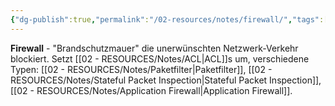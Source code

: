 ```yaml
---
{"dg-publish":true,"permalink":"/02-resources/notes/firewall/","tags":["sicherheit/schutz","netzwerk/filter"],"noteIcon":"","updated":"2025-08-28T20:50:30.000+02:00"}
---
```



**Firewall** - "Brandschutzmauer" die unerwünschten Netzwerk-Verkehr blockiert.
Setzt [[02 - RESOURCES/Notes/ACL\|ACL]]s um, verschiedene Typen: [[02 - RESOURCES/Notes/Paketfilter\|Paketfilter]], [[02 - RESOURCES/Notes/Stateful Packet Inspection\|Stateful Packet Inspection]], [[02 - RESOURCES/Notes/Application Firewall\|Application Firewall]].
